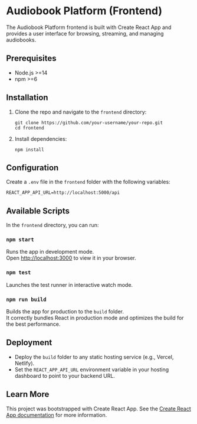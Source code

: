 # Audiobook Platform (Frontend)

The Audiobook Platform frontend is built with Create React App and provides a user interface for browsing, streaming, and managing audiobooks.

## Prerequisites

- Node.js >=14  
- npm >=6  

## Installation

1. Clone the repo and navigate to the `frontend` directory:
   ```
   git clone https://github.com/your-username/your-repo.git
   cd frontend
   ```

2. Install dependencies:
   ```
   npm install
   ```

## Configuration

Create a `.env` file in the `frontend` folder with the following variables:
```
REACT_APP_API_URL=http://localhost:5000/api
```

## Available Scripts

In the `frontend` directory, you can run:

### `npm start`
Runs the app in development mode.  
Open [http://localhost:3000](http://localhost:3000) to view it in your browser.

### `npm test`
Launches the test runner in interactive watch mode.

### `npm run build`
Builds the app for production to the `build` folder.  
It correctly bundles React in production mode and optimizes the build for the best performance.

## Deployment

- Deploy the `build` folder to any static hosting service (e.g., Vercel, Netlify).  
- Set the `REACT_APP_API_URL` environment variable in your hosting dashboard to point to your backend URL.

## Learn More

This project was bootstrapped with Create React App. See the [Create React App documentation](https://facebook.github.io/create-react-app/docs/getting-started) for more information.

